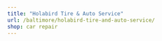 ```yaml
---
title: "Holabird Tire & Auto Service"
url: /baltimore/holabird-tire-and-auto-service/
shop: car repair
---
```

